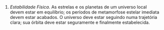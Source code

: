 1. *Estabilidade Física*. As estrelas e os planetas de um universo local devem estar em equilíbrio; os períodos de metamorfose estelar imediata devem estar acabados. O universo deve estar seguindo numa trajetória clara; sua órbita deve estar seguramente e finalmente estabelecida.